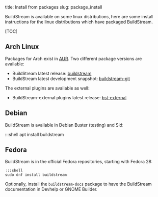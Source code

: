 title: Install from packages
slug: package_install

BuildStream is available on some linux distributions, here are
some install instructions for the linux distributions which
have packaged BuildStream.

[TOC]

<a id="arch"></a>

## Arch Linux

Packages for Arch exist in [AUR](https://wiki.archlinux.org/index.php/Arch_User_Repository#Installing_packages).
Two different package versions are available:

 - BuildStream latest release: [buildstream](https://aur.archlinux.org/packages/buildstream)
 - BuildStream latest development snapshot: [buildstream-git](https://aur.archlinux.org/packages/buildstream-git)

The external plugins are available as well:

 - BuildStream-external plugins latest release: [bst-external](https://aur.archlinux.org/packages/bst-external)

<a id="fedora"></a>

## Debian

BuildStream is available in Debian Buster (testing) and Sid:

   :::shell
   apt install buildstream

## Fedora

BuildStream is in the official Fedora repositories, starting with Fedora 28:

    :::shell
    sudo dnf install buildstream

Optionally, install the `buildstream-docs` package to have the BuildStream
documentation in Devhelp or GNOME Builder.
